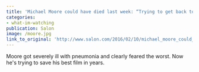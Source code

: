 ```yaml
---
title: 'Michael Moore could have died last week: “Trying to get back to just breathing is enough of a burden”'
categories: 
- what-im-watching
publication: Salon
image: /moore.jpg
link_to_original: 'http://www.salon.com/2016/02/10/michael_moore_could_have_died_last_week_trying_to_get_back_to_just_breathing_is_enough_of_a_burden/'
---
```

Moore got severely ill with pneumonia and clearly feared the worst. Now he's trying to save his best film in years.